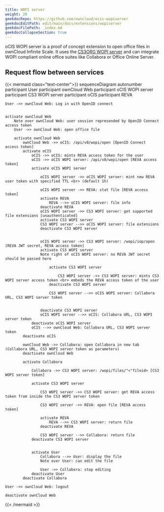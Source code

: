 ```yaml
---
title: WOPI server
weight: 20
geekdocRepo: https://github.com/owncloud/ocis-wopiserver
geekdocEditPath: edit/main/docs/extensions/wopiserver
geekdocFilePath: _index.md
geekdocCollapseSection: true
---
```


oCIS WOPI server is  a proof of concept extension to open office files in ownCloud Infinite Scale. It uses the [CS3ORG WOPI server](https://github.com/cs3org/wopiserver) and can integrate WOPI compliant online office suites like Collabora or Office Online Server.


## Request flow between services

{{< mermaid class="text-center">}}
sequenceDiagram
    autonumber
    participant User
    participant ownCloud Web
    participant oCIS WOPI server
    participant CS3 WOPI server
    participant oCIS
    participant REVA


    User ->> ownCloud Web: Log in with OpenID connect


    activate ownCloud Web
        Note over ownCloud Web: user session represended by OpenID Connect access token
        User ->> ownCloud Web: open office file

        activate ownCloud Web
            ownCloud Web ->> oCIS: /api/v0/wopi/open [OpenID Connect access token]
            activate oCIS
                oCIS ->> oCIS: mints REVA access token for the user
                oCIS ->> oCIS WOPI server: /api/v0/wopi/open [REVA access token]
                activate oCIS WOPI server

					oCIS WOPI server ->> oCIS WOPI server: mint new REVA user token with specified TTL <br> (default 1h)

					oCIS WOPI server ->> REVA: stat file [REVA access token]
					activate REVA
						REVA -->> oCIS WOPI server: file info
					deactivate REVA
					oCIS WOPI server ->> CS3 WOPI server: get supported file extensions [unauthenticated]
					activate CS3 WOPI server
					CS3 WOPI server -->> oCIS WOPI server: file extensions
					deactivate CS3 WOPI server


                    oCIS WOPI server ->> CS3 WOPI server: /wopi/iop/open [REVA JWT secret, REVA access token]
					activate CS3 WOPI server
					Note right of oCIS WOPI server: no REVA JWT secret should be passed here

                        activate CS3 WOPI server

                            CS3 WOPI server ->> CS3 WOPI server: mints CS3 WOPI server access token <br> embeds the REVA access token of the user
                        deactivate CS3 WOPI server

                        CS3 WOPI server -->> oCIS WOPI server: Collabora URL, CS3 WOPI server token


                    deactivate CS3 WOPI server
                    oCIS WOPI server -->> oCIS: Collabora URL, CS3 WOPI server token
                deactivate oCIS WOPI server
                oCIS -->> ownCloud Web: Collabora URL, CS3 WOPI server token
            deactivate oCIS

            ownCloud Web ->> Collabora: open Collabora in new tab (Collabora URL, CS3 WOPI server token as parameters)
            deactivate ownCloud Web

            activate Collabora

                Collabora ->> CS3 WOPI server: /wopi/files/"<"fileid> [CS3 WOPI server token]

                activate CS3 WOPI server

                    CS3 WOPI server ->> CS3 WOPI server: get REVA access token from inside the CS3 WOPI server token

                    CS3 WOPI server ->> REVA: open file [REVA access token]

                    activate REVA
                        REVA -->> CS3 WOPI server: return file
                    deactivate REVA

                    CS3 WOPI server -->> Collabora: return file
                deactivate CS3 WOPI server


                activate User
                    Collabora -->> User: display the file
                    Note over User: can edit the file

                    User ->> Collabora: stop editing
                deactivate User
            deactivate Collabora

    User ->> ownCloud Web: logout

    deactivate ownCloud Web
{{< /mermaid >}}
